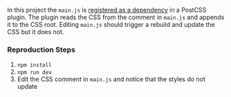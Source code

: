 In this project the `main.js` is [registered as a dependency](https://github.com/bradlc/vite-module-bug/blob/main/postcss.config.js#L17-L22) in a PostCSS plugin. The plugin reads the CSS from the comment in `main.js` and appends it to the CSS root. Editing `main.js` should trigger a rebuild and update the CSS but it does not.

### Reproduction Steps

1. `npm install`
2. `npm run dev`
3. Edit the CSS comment in `main.js` and notice that the styles do not update

